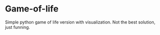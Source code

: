 # Game-of-life
Simple python game of life version with visualization. Not the best solution, just funning.
